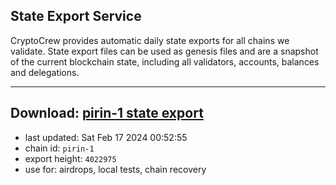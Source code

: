 ## State Export Service
CryptoCrew provides automatic daily state exports for all chains we validate. State export files can be used as genesis files and are a snapshot of the current blockchain state, including all validators, accounts, balances and delegations.

---
**Download: [pirin-1 state export](https://dl-eu2.ccvalidators.com/SERVICE/nolus/pirin-1_export_4022975.json)**
---

- last updated: Sat Feb 17 2024 00:52:55
- chain id: `pirin-1`
- export height: `4022975`
- use for: airdrops, local tests, chain recovery
